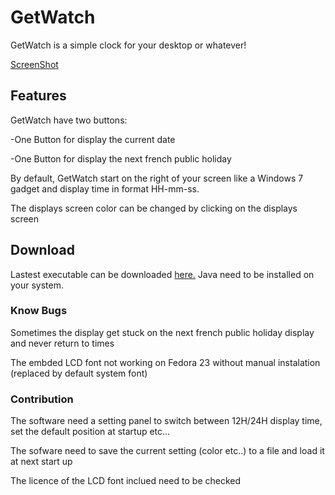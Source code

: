 # GetWatch
GetWatch is a simple clock for your desktop or whatever!

[ScreenShot](https://raw.githubusercontent.com/Brandonn-Etheve/GetWatch/master/Files/ScreenShotAnimation.gif)

## Features
GetWatch have two buttons:

-One Button for display the current date

-One Button for display the next french public holiday

By default, GetWatch start on the right of your screen like a Windows 7 gadget and display time in format HH-mm-ss.

The displays screen color can be changed by clicking on the displays screen

## Download

Lastest executable can be downloaded [here.](https://github.com/Brandonn-Etheve/GetWatch/raw/master/dist/Get%20Watch.jar)
Java need to be installed on your system.

### Know Bugs

Sometimes the display get stuck on the next french public holiday display and never return to times

The embded LCD font not working on Fedora 23 without manual instalation (replaced by default system font)

### Contribution

The software need a setting panel to switch between 12H/24H display time, set the default position at startup etc...

The sofware need to save the current setting (color etc..) to a file and load it at next start up

The licence of the LCD font inclued need to be checked

